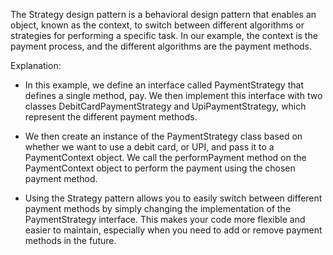The Strategy design pattern is a behavioral design pattern that enables an object, known as the context, to switch between different algorithms or strategies for performing a specific task. 
In our example, the context is the payment process, and the different algorithms are the payment methods.

Explanation:
- In this example, we define an interface called PaymentStrategy that defines a single method, pay. 
We then implement this interface with two classes DebitCardPaymentStrategy and UpiPaymentStrategy, which represent the different payment methods.

- We then create an instance of the PaymentStrategy class based on whether we want to use a debit card, or UPI, and pass it to a PaymentContext object. We call the performPayment method on the PaymentContext object to perform the payment using the chosen payment method.

- Using the Strategy pattern allows you to easily switch between different payment methods by simply changing the implementation of the PaymentStrategy interface. This makes your code more flexible and easier to maintain, especially when you need to add or remove payment methods in the future.



